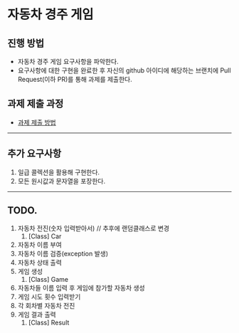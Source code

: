 # 자동차 경주 게임
## 진행 방법
* 자동차 경주 게임 요구사항을 파악한다.
* 요구사항에 대한 구현을 완료한 후 자신의 github 아이디에 해당하는 브랜치에 Pull Request(이하 PR)를 통해 과제를 제출한다.

## 과제 제출 과정
* [과제 제출 방법](https://github.com/next-step/nextstep-docs/tree/master/precourse)


---
## 추가 요구사항
1. 일급 콜렉션을 활용해 구현한다.
2. 모든 원시값과 문자열을 포장한다.

---
## TODO.
1. 자동차 전진(숫자 입력받아서) // 추후에 랜덤클래스로 변경
   1. [Class] Car 
2. 자동차 이름 부여
3. 자동차 이름 검증(exception 발생)
4. 자동차 상태 출력
5. 게임 생성
   1. [Class] Game
6. 자동차들 이름 입력 후 게임에 참가할 자동차 생성
7. 게임 시도 횟수 입력받기
8. 각 회차별 자동차 전진
9. 게임 결과 출력
   1. [Class] Result


